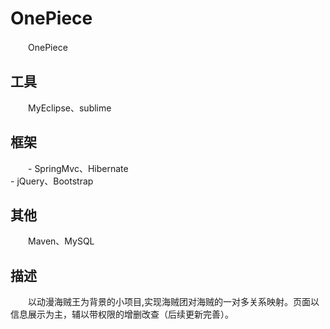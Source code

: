 # OnePiece
　　OnePiece

## 工具
　　MyEclipse、sublime

## 框架
　　- SpringMvc、Hibernate  
    - jQuery、Bootstrap

## 其他
　　Maven、MySQL

## 描述
　　以动漫海贼王为背景的小项目,实现海贼团对海贼的一对多关系映射。页面以信息展示为主，辅以带权限的增删改查（后续更新完善）。
	
